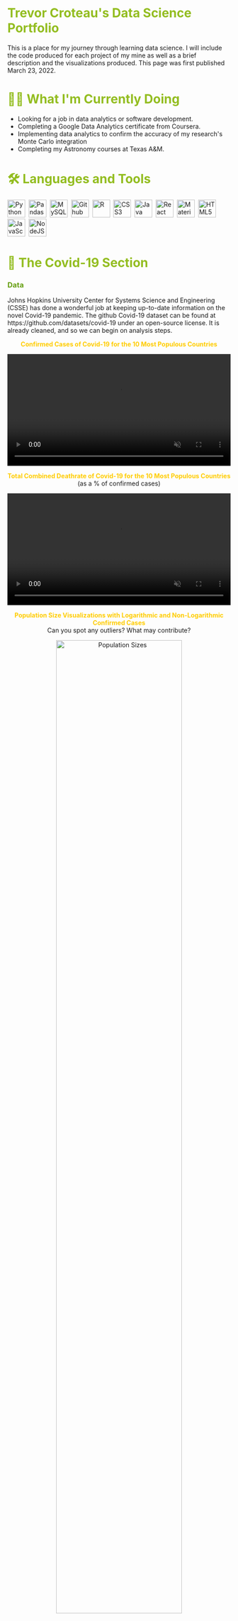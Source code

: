 <h1 style = "color:#93bd20"> Trevor Croteau's Data Science Portfolio </h1>
This is a place for my journey through learning data science. I will include the code produced for each project of my mine as well as a brief description and the visualizations produced. This page was first published March 23, 2022.
<h1 style = "color:#93bd20"> 👨‍💻 What I'm Currently Doing </h1>
<ul>
    <li>Looking for a job in data analytics or software development.</li>
    <li>Completing a Google Data Analytics certificate from Coursera.</li>
    <li>Implementing data analytics to confirm the accuracy of my research's Monte Carlo integration</li>
    <li>Completing my Astronomy courses at Texas A&M.</li>
</ul>
<h1 style = "color:#93bd20"> 🛠️ Languages and Tools </h1>
<div>
    <img src="{{site.url}}/docs/assets/img/logos/python-original-wordmark.svg" title="Python" width="40" height="40"/>&nbsp;
    <img src="{{site.url}}/docs/assets/img/logos/pandas-original-wordmark.svg" title="Pandas" width="40" height="40"/>&nbsp;
    <img src="{{site.url}}/docs/assets/img/logos/mysql-original-wordmark.svg" title="MySQL" width="40" height="40"/>&nbsp;
    <img src="{{site.url}}/docs/assets/img/logos/github-original-wordmark.svg" title="Github" width="40" height="40"/>&nbsp;
    <img src="{{site.url}}/docs/assets/img/logos/r-original.svg" title="R" width="40" height="40"/>&nbsp;
    <img src="{{site.url}}/docs/assets/img/logos/css3-original-wordmark.svg"  title="CSS3" width="40" height="40"/>&nbsp;
    <img src="{{site.url}}/docs/assets/img/logos/java-original-wordmark.svg" title="Java" width="40" height="40"/>&nbsp;
    <img src="{{site.url}}/docs/assets/img/logos/react-original-wordmark.svg" title="React" width="40" height="40"/>&nbsp;
    <img src="{{site.url}}/docs/assets/img/logos/materialui-original.svg" title="Material UI" width="40" height="40"/>&nbsp;
    <img src="{{site.url}}/docs/assets/img/logos/html5-original-wordmark.svg" title="HTML5" width="40" height="40"/>&nbsp;
    <img src="{{site.url}}/docs/assets/img/logos/javascript-original.svg" title="JavaScript" width="40" height="40"/>&nbsp;
    <img src="{{site.url}}/docs/assets/img/logos/nodejs-original-wordmark.svg" title="NodeJS" width="40" height="40"/>&nbsp;
</div>
<h1 style = "color:#93bd20"> 🦠 The Covid-19 Section </h1>
<h3 style = "color:#659e10"> Data </h3>
Johns Hopkins University Center for Systems Science and Engineering (CSSE) has done a wonderful job at keeping up-to-date information on the novel Covid-19 pandemic. The github Covid-19 dataset can be found at https://github.com/datasets/covid-19 under an open-source license. It is already cleaned, and so we can begin on analysis steps.
<br>
<p align="center" style="color:#ffcc00">
    <b>Confirmed Cases of Covid-19 for the 10 Most Populous Countries</b>
</p>
<video autoplay loop muted playsinline width="100%">
    <source src="{{site.url}}/docs/assets/img/covid_confirmed.mp4" type="video/mp4">
</video>
<br>
<p align="center" style="margin-bottom:0; color:#ffcc00">
    <b>Total Combined Deathrate of Covid-19 for the 10 Most Populous Countries</b>
</p>
<p align="center" style="margin-top:0; paddding-top:0">(as a % of confirmed cases)</p>
<video autoplay loop muted playsinline width="100%">
    <source src="{{site.url}}/docs/assets/img/covid_deathrate.mp4" type="video/mp4">
</video>
<br>
<p align="center" style="margin-bottom:0; color:#ffcc00">
    <b>Population Size Visualizations with Logarithmic and Non-Logarithmic Confirmed Cases</b>
</p>
<p align="center" style="margin-top:0; paddding-top:0">Can you spot any outliers? What may contribute?</p>
<center>
    <img src="{{site.url}}/docs/assets/img/Population_Sizes.png" alt="Population Sizes" width="75%"/>
</center>

<h1 style = "color:#93bd20"> 🌊 The Sea Levels Section : </h1>
This is a project for a Climate Dashboard website: When published, this will be updated with its link. For now, we have simply demonstrations of what will be on the site.
<h3 style = "color:#659e10"> Changing Sea Level Animations </h3>
Although it is not made clear in the images, they run from 0ft change in sea level to a 10ft change in sea level. This is instead made clear via the website's UI.
<p align="center" style="color:#ffcc00"><b>Florida Bathtub Model (10 feet)</b></p>
<img src="{{site.url}}/FL_bathtub.gif" alt="Florida Bathtub Model" width="100%" style="display: inline; border-width: 0px;" />
<p align="center" style="color:#ffcc00"><b>Texas Bathtub Model (10 feet)</b></p>
<img src="{{site.url}}/TX_bathtub.gif" alt="Texas Bathtub Model" width="100%" style="display: inline; border-width: 0px;" />
<p align="center" style="color:#ffcc00"><b>New Jersey Bathtub Model (10 feet)</b></p>
<img src="{{site.url}}/NJ_bathtub.gif" alt="New Jersey Bathtub Model" width="100%" style="display: inline; border-width: 0px;" />
